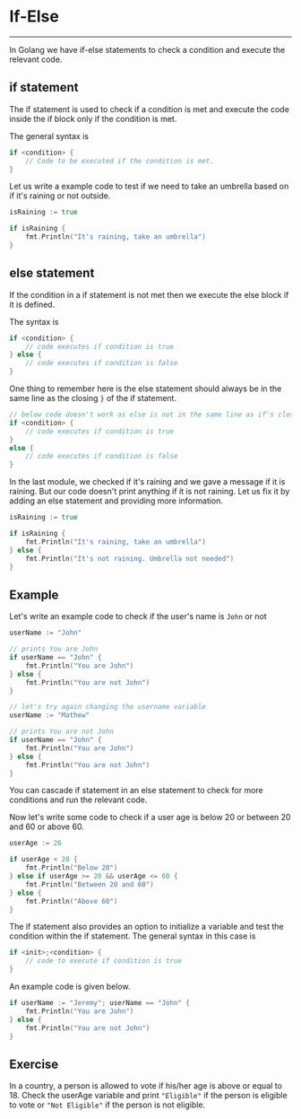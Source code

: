 # If-Else

---

In Golang we have if-else statements to check a condition and execute the relevant code.

## if statement

The if statement is used to check if a condition is met and execute the code inside the if block only if the condition is met.

The general syntax is

```go
if <condition> {
    // Code to be executed if the condition is met.
}
```

Let us write a example code to test if we need to take an umbrella based on if it's raining or not outside.

```go
isRaining := true

if isRaining {
    fmt.Println("It's raining, take an umbrella")
}
```

## else statement

If the condition in a if statement is not met then we execute the else block if it is defined.

The syntax is

```go
if <condition> {
    // code executes if condition is true
} else {
    // code executes if condition is false
}
```

One thing to remember here is the else statement should always be in the same line as the closing `}` of the if statement.

```go
// below code doesn't work as else is not in the same line as if's closing }
if <condition> {
    // code executes if condition is true
}
else {
    // code executes if condition is false
}
```

In the last module, we checked if it's raining and we gave a message if it is raining. But our code doesn't print anything if it is not raining. Let us fix it by adding an else statement and providing more information.

```go
isRaining := true

if isRaining {
    fmt.Println("It's raining, take an umbrella")
} else {
    fmt.Println("It's not raining. Umbrella not needed")
}
```

## Example

Let's write an example code to check if the user's name is `John` or not

```go
userName := "John"

// prints You are John
if userName == "John" {
    fmt.Println("You are John")
} else {
    fmt.Println("You are not John")
}

// let's try again changing the username variable
userName := "Mathew"

// prints You are not John
if userName == "John" {
    fmt.Println("You are John")
} else {
    fmt.Println("You are not John")
}
```

You can cascade if statement in an else statement to check for more conditions and run the relevant code.

Now let's write some code to check if a user age is below 20 or between 20 and 60 or above 60.

```go
userAge := 26

if userAge < 20 {
    fmt.Println("Below 20")
} else if userAge >= 20 && userAge <= 60 {
    fmt.Println("Between 20 and 60")
} else {
    fmt.Println("Above 60")
}
```

The if statement also provides an option to initialize a variable and test the condition within the if statement. The general syntax in this case is

```go
if <init>;<condition> {
    // code to execute if condition is true
}
```

An example code is given below.

```go
if userName := "Jeremy"; userName == "John" {
    fmt.Println("You are John")
} else {
    fmt.Println("You are not John")
}
```

## Exercise

In a country, a person is allowed to vote if his/her age is above or equal to 18. Check the userAge variable and print `"Eligible"` if the person is eligible to vote or `"Not Eligible"` if the person is not eligible.
